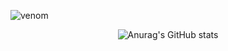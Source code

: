 ![venom](https://capsule-render.vercel.app/api?type=venom&height=200&color=gradient&text=PeppermintBacon&fontAlignY=37&textBg=false&fontColor=81F7BE)









<div align="center">
  
  <img src="https://github-readme-stats.vercel.app/api?username=PeppermintBacon&show_icons=true&theme=radical" alt="Anurag's GitHub stats" />
  
</div>
